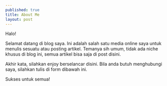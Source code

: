 ```yaml
---
published: true
title: About Me
layout: post
---
```

Halo!

Selamat datang di blog saya. Ini adalah salah satu media online saya untuk menulis sesuatu atau posting artikel. Temanya sih umum, tidak ada niche khusus di blog ini, semua artikel bisa saja di post disini. 

Akhir kata, silahkan enjoy berselancar disini. Bila anda butuh menghubungi saya, silahkan tulis di form dibawah ini. 

Sukses untuk semua!

<script type="text/javascript" src="https://b3.caspio.com/scripts/e1.js"></script>
<script type="text/javascript"language="javascript">
try{f_cbload("691c10004abb36e6cefc47c0a205&uid=8dc9d7381f9b44e29587f23a362f5ff1","https:");}
catch(v_e){;}</script>